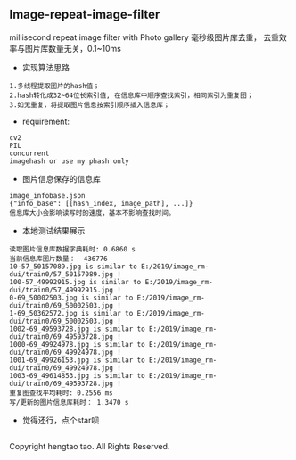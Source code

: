 ## Image-repeat-image-filter
millisecond repeat image filter with Photo gallery 毫秒级图片库去重， 去重效率与图片库数量无关，0.1~10ms

* 实现算法思路
```
1.多线程提取图片的hash值；
2.hash转化成32~64位长索引值, 在信息库中顺序查找索引，相同索引为重复图；
3.如无重复，将提取图片信息按索引顺序插入信息库；
```
* requirement:
```
cv2
PIL
concurrent
imagehash or use my phash only
```
* 图片信息保存的信息库
```
image_infobase.json
{"info_base": [[hash_index, image_path], ...]}
信息库大小会影响读写时的速度，基本不影响查找时间。
```
* 本地测试结果展示
```
读取图片信息库数据字典耗时: 0.6860 s
当前信息库图片数量：  436776
10-57_50157089.jpg is similar to E:/2019/image_rm-dui/train0/57_50157089.jpg !
100-57_49992915.jpg is similar to E:/2019/image_rm-dui/train0/57_49992915.jpg !
0-69_50002503.jpg is similar to E:/2019/image_rm-dui/train0/69_50002503.jpg !
1-69_50362572.jpg is similar to E:/2019/image_rm-dui/train0/69_50002503.jpg !
1002-69_49593728.jpg is similar to E:/2019/image_rm-dui/train0/69_49593728.jpg !
1000-69_49924978.jpg is similar to E:/2019/image_rm-dui/train0/69_49924978.jpg !
1001-69_49926153.jpg is similar to E:/2019/image_rm-dui/train0/69_49924978.jpg !
1003-69_49614853.jpg is similar to E:/2019/image_rm-dui/train0/69_49593728.jpg !
重复图查找平均耗时: 0.2556 ms
写/更新的图片信息库耗时： 1.3470 s
```
* 觉得还行，点个star呗
##
Copyright hengtao tao. All Rights Reserved.














